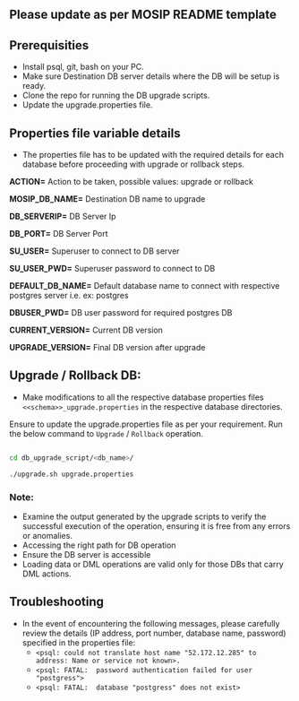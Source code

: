 ## Please update as per MOSIP README template
## Prerequisities
* Install psql, git, bash on your PC.
* Make sure Destination DB server details where the DB will be setup is ready.
* Clone the repo for running the DB upgrade scripts.
* Update the upgrade.properties file.

## Properties file variable details
* The properties file has to be updated with the required details for each database before proceeding with upgrade or rollback steps.

**ACTION=** Action to be taken, possible values: upgrade or rollback

**MOSIP_DB_NAME=** Destination DB name to upgrade

**DB_SERVERIP=** DB Server Ip

**DB_PORT=** DB Server Port

**SU_USER=** Superuser to connect to DB server

**SU_USER_PWD=** Superuser password to connect to DB

**DEFAULT_DB_NAME=** Default database name to connect with respective postgres server i.e. ex: postgres

**DBUSER_PWD=** DB user password for required postgres DB

**CURRENT_VERSION=** Current DB version

**UPGRADE_VERSION=** Final DB version after upgrade

## Upgrade / Rollback DB:
* Make modifications to all the respective database properties files `<<schema>>_upgrade.properties` in the respective database directories.

Ensure to update the upgrade.properties file as per your requirement. Run the below command to `Upgrade` / `Rollback` operation.

```bash

cd db_upgrade_script/<db_name>/

./upgrade.sh upgrade.properties 
```
### Note:
* Examine the output generated by the upgrade scripts to verify the successful execution of the operation, ensuring it is free from any errors or anomalies.
* Accessing the right path for DB operation
* Ensure the DB server is accessible
* Loading data or DML operations are valid only for those DBs that carry DML actions.

## Troubleshooting
* In the event of encountering the following messages, please carefully review the details (IP address, port number, database name, password) specified in the properties file:
   * `<psql: could not translate host name "52.172.12.285" to address: Name or service not known>.`
   * `<psql: FATAL:  password authentication failed for user "postgress">`
   * `<psql: FATAL:  database "postgress" does not exist>`